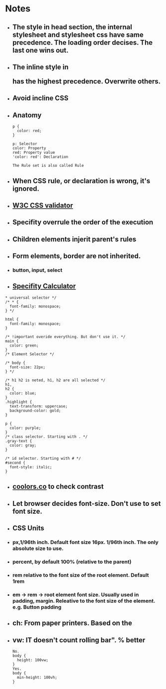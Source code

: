 # Notes

- ## The style in head section, the internal stylesheet and stylesheet css have same precedence. The loading order decises. The last one wins out.
- ## The inline style in <p> has the highest precedence. Overwrite others.
- ## Avoid incline CSS
- ## Anatomy

  ```
  p {
    color: red;
  }

  p: Selector
  color: Property
  red: Property value
  'color: red': Declaration

  The Rule set is also called Rule
  ```

- ## When CSS rule, or declaration is wrong, it's ignored.

- ## [W3C CSS validator](https://jigsaw.w3.org/css-validator/)

- ## Specifity overrule the order of the execution
- ## Children elements injerit parent's rules
- ## Form elements, border are not inherited.
- ### button, input, select
- ## [Specifity Calculator](https://specificity.keegan.st/)

```
* universal selector */
/* * {
  font-family: monospace;
} */

html {
  font-family: monospace;
}

/* !important overide everything. But don't use it. */
main {
  color: green;
}
/* Element Selector */

/* body {
  font-size: 22px;
} */

/* h1 h2 is neted, h1, h2 are all selected */
h1,
h2 {
  color: blue;
}
.highlight {
  text-transform: uppercase;
  background-color: gold;
}

p {
  color: purple;
}
/* class selector. Starting with . */
.gray-text {
  color: gray;
}

/* id selector. Starting with # */
#second {
  font-style: italic;
}

```

- ## [coolors.co](https://coolors.co/contrast-checker/333333-ffefd5) to check contrast

- ## Let browser decides font-size. Don't use <html> to set font size.
- ## CSS Units
- ### px,1/96th inch. Default font size 16px. 1/96th inch. The only absolute size to use.
- ### percent, by default 100% (relative to the parent)
- ### rem relative to the font size of the root element. Default 1rem
- ### em -> rem -> root element font size. Usually used in padding, margin. Releative to the font size of the element. e.g. Button padding
- ## ch: From paper printers. Based on the
- ## vw: IT doesn't count rolling bar". % better
  ```
  No.
  body {
    height: 100vw;
  }
  Yes.
  body {
    min-height: 100vh;
  }
  ```
